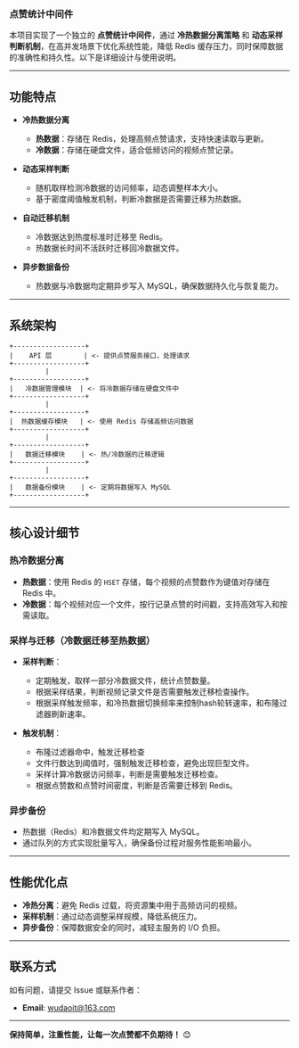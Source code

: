 ### 点赞统计中间件

本项目实现了一个独立的 **点赞统计中间件**，通过 **冷热数据分离策略** 和 **动态采样判断机制**，在高并发场景下优化系统性能，降低 Redis 缓存压力，同时保障数据的准确性和持久性。以下是详细设计与使用说明。

---

## 功能特点

- **冷热数据分离**
    - **热数据**：存储在 Redis，处理高频点赞请求，支持快速读取与更新。
    - **冷数据**：存储在硬盘文件，适合低频访问的视频点赞记录。

- **动态采样判断**
    - 随机取样检测冷数据的访问频率，动态调整样本大小。
    - 基于密度阈值触发机制，判断冷数据是否需要迁移为热数据。

- **自动迁移机制**
    - 冷数据达到热度标准时迁移至 Redis。
    - 热数据长时间不活跃时迁移回冷数据文件。

- **异步数据备份**
    - 热数据与冷数据均定期异步写入 MySQL，确保数据持久化与恢复能力。

---

## 系统架构

```
+------------------+
|    API 层        | <- 提供点赞服务接口，处理请求
+------------------+
         |
+------------------+
|   冷数据管理模块  | <- 将冷数据存储在硬盘文件中
+------------------+
         |
+------------------+
|  热数据缓存模块   | <- 使用 Redis 存储高频访问数据
+------------------+
         |
+------------------+
|   数据迁移模块    | <- 热/冷数据的迁移逻辑
+------------------+
         |
+------------------+
|   数据备份模块    | <- 定期将数据写入 MySQL
+------------------+
```

---


## 核心设计细节

### 热冷数据分离

- **热数据**：使用 Redis 的 `HSET` 存储，每个视频的点赞数作为键值对存储在 Redis 中。
- **冷数据**：每个视频对应一个文件，按行记录点赞的时间戳，支持高效写入和按需读取。

### 采样与迁移（冷数据迁移至热数据）

- **采样判断**：
    - 定期触发，取样一部分冷数据文件，统计点赞数量。
    - 根据采样结果，判断视频记录文件是否需要触发迁移检查操作。
    - 根据采样触发频率，和冷热数据切换频率来控制hash轮转速率，和布隆过滤器刷新速率。
    

- **触发机制**：
    - 布隆过滤器命中，触发迁移检查
    - 文件行数达到阈值时，强制触发迁移检查，避免出现巨型文件。
    - 采样计算冷数据访问频率，判断是需要触发迁移检查。
    - 根据点赞数和点赞时间密度，判断是否需要迁移到 Redis。
    
  

### 异步备份

- 热数据（Redis）和冷数据文件均定期写入 MySQL。
- 通过队列的方式实现批量写入，确保备份过程对服务性能影响最小。

---

## 性能优化点

- **冷热分离**：避免 Redis 过载，将资源集中用于高频访问的视频。
- **采样机制**：通过动态调整采样规模，降低系统压力。
- **异步备份**：保障数据安全的同时，减轻主服务的 I/O 负担。

---

## 联系方式

如有问题，请提交 Issue 或联系作者：

- **Email**: wudaoit@163.com

---

**保持简单，注重性能，让每一次点赞都不负期待！** 😊